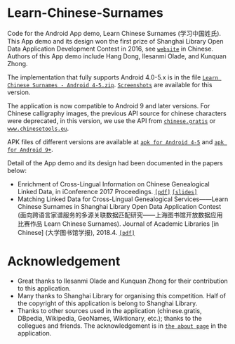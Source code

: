 # Learn-Chinese-Surnames 
Code for the Android App demo, Learn Chinese Surnames (学习中国姓氏). This App demo and its design won the first prize of Shanghai Library Open Data Application Development Contest in 2016, see [```website```](https://opendata.library.sh.cn/2016/) in Chinese. Authors of this App demo include Hang Dong, Ilesanmi Olade, and Kunquan Zhong.

The implementation that fully supports Android 4.0-5.x is in the file [```Learn Chinese Surnames - Android 4-5.zip```](https://github.com/acadTags/Learn-Chinese-Surnames/blob/master/Learn%20Chinese%20Surnames%20-%20Android%204-5.zip). [```Screenshots```](https://github.com/acadTags/Learn-Chinese-Surnames/tree/master/app%20screenshots) are available for this version.

The application is now compatible to Android 9 and later versions. For Chinese calligraphy images, the previous API source for chinese characters were deprecated, in this version, we use the API from [```chinese.gratis```](https://chinese.gratis/) or [```www.chinesetools.eu```](www.chinesetools.eu).

APK files of different versions are available at [```apk for Android 4-5```](https://github.com/acadTags/Learn-Chinese-Surnames/blob/master/Learn%20Chinese%20Surnames%20-%20Android%204-5.apk) and [```apk for Android 9+```](https://github.com/acadTags/Learn-Chinese-Surnames/blob/master/Learn%20Chinese%20Surnames%20-%20Android%209%2B.apk).

Detail of the App demo and its design had been documented in the papers below:
* Enrichment of Cross-Lingual Information on Chinese Genealogical Linked Data, in iConference 2017 Proceedings. [```[pdf]```](https://www.ideals.illinois.edu/items/104392) [```[slides]```](https://cgi.csc.liv.ac.uk/~hang/ppt/presentation_iconf_Enrichment%20of%20Cross-Lingual%20Information%20on%20Chinese%20Genealogical%20Linked%201.pdf)
* Matching Linked Data for Cross-Lingual Genealogical Services——Learn Chinese Surnames in Shanghai Library Open Data Application Contest (面向跨语言家谱服务的多源关联数据匹配研究——上海图书馆开放数据应用比赛作品 Learn Chinese Surnames). Journal of Academic Libraries [in Chinese] (大学图书馆学报), 2018.4. [```[pdf]```](https://cgi.csc.liv.ac.uk/~hang/pdf/%E9%9D%A2%E5%90%91%E8%B7%A8%E8%AF%AD%E8%A8%80%E5%AE%B6%E8%B0%B1%E6%9C%8D%E5%8A%A1%E7%9A%84%E5%A4%9A%E6%BA%90%E5%85%B3%E8%81%94%E6%95%B0%E6%8D%AE%E5%8C%B9%E9%85%8D%E7%A0%94%E7%A9%B6-%E5%8E%9F%E7%89%88%E5%BD%A9%E5%8D%B0.pdf)

# Acknowledgement
* Great thanks to Ilesanmi Olade and Kunquan Zhong for their contribution to this application.
* Many thanks to Shanghai Library for organising this competition. Half of the copyright of this application is belong to Shanghai Library.
* Thanks to other sources used in the application (chinese.gratis, DBpedia, Wikipedia, GeoNames, Wiktionary, etc.); thanks to the collegues and friends. The acknowledgement is in [```the about page```](https://github.com/acadTags/Learn-Chinese-Surnames/blob/master/app%20screenshots/Screenshot_acknowledgement.jpg) in the application.
